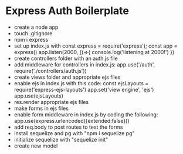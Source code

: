 # Express Auth Boilerplate

* create a node app
* touch .gitignore
* npm i express
* set up index.js with 
    const express = require('express');
    const app = express()
    app.listen(2000, ()=>{
        console.log('listening at 2000!')
    })
* create controllers folder with an auth.js file
* add middleware for controllers in index.js:
    app.use('/auth', require('./controllers/auth.js'))
* create views folder and appropriate ejs files
* enable ejs in index.js with this code:
    const ejsLayouts = require('express-ejs-layouts')
    app.set('view engine', 'ejs')
    app.use(ejsLayouts)
* res.render appropriate ejs files
* make forms in ejs files
* enable form middleware in index.js by coding the following:
    app.use(express.urlencoded({extended:false}))
* add req.body to post routes to test the forms
* install sequelize and pg with "npm i sequelize pg"
* initialize sequelize with "sequelize init"
* create new model
